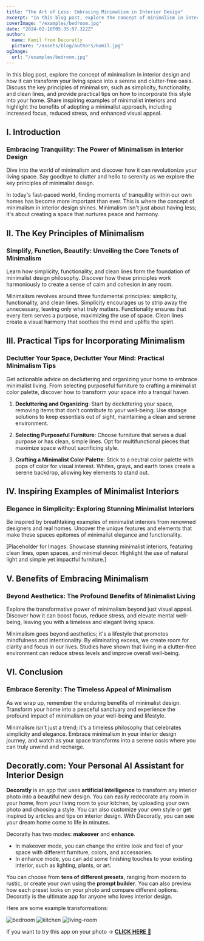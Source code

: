 ```yaml
---
title: "The Art of Less: Embracing Minimalism in Interior Design"
excerpt: "In this blog post, explore the concept of minimalism in interior design and how it can transform your living space into a serene and clutter-free oasis. Discuss the key principles of minimalism, such as simplicity, functionality, and clean lines, and provide practical tips on how to incorporate this style into your home. Share inspiring examples of minimalist interiors and highlight the benefits of adopting a minimalist approach, including increased focus, reduced stress, and enhanced visual appeal."
coverImage: "/examples/bedroom.jpg"
date: "2024-02-16T05:35:07.322Z"
author:
  name: Kamil from Decoratly
  picture: "/assets/blog/authors/kamil.jpg"
ogImage:
  url: "/examples/bedroom.jpg"
---
```


In this blog post, explore the concept of minimalism in interior design and how it can transform your living space into a serene and clutter-free oasis. Discuss the key principles of minimalism, such as simplicity, functionality, and clean lines, and provide practical tips on how to incorporate this style into your home. Share inspiring examples of minimalist interiors and highlight the benefits of adopting a minimalist approach, including increased focus, reduced stress, and enhanced visual appeal.

## I. Introduction

### Embracing Tranquility: The Power of Minimalism in Interior Design

Dive into the world of minimalism and discover how it can revolutionize your living space. Say goodbye to clutter and hello to serenity as we explore the key principles of minimalist design.

In today's fast-paced world, finding moments of tranquility within our own homes has become more important than ever. This is where the concept of minimalism in interior design shines. Minimalism isn't just about having less; it's about creating a space that nurtures peace and harmony.

## II. The Key Principles of Minimalism

### Simplify, Function, Beautify: Unveiling the Core Tenets of Minimalism

Learn how simplicity, functionality, and clean lines form the foundation of minimalist design philosophy. Discover how these principles work harmoniously to create a sense of calm and cohesion in any room.

Minimalism revolves around three fundamental principles: simplicity, functionality, and clean lines. Simplicity encourages us to strip away the unnecessary, leaving only what truly matters. Functionality ensures that every item serves a purpose, maximizing the use of space. Clean lines create a visual harmony that soothes the mind and uplifts the spirit.

## III. Practical Tips for Incorporating Minimalism

### Declutter Your Space, Declutter Your Mind: Practical Minimalism Tips

Get actionable advice on decluttering and organizing your home to embrace minimalist living. From selecting purposeful furniture to crafting a minimalist color palette, discover how to transform your space into a tranquil haven.

1. **Decluttering and Organizing**: Start by decluttering your space, removing items that don't contribute to your well-being. Use storage solutions to keep essentials out of sight, maintaining a clean and serene environment.

2. **Selecting Purposeful Furniture**: Choose furniture that serves a dual purpose or has clean, simple lines. Opt for multifunctional pieces that maximize space without sacrificing style.

3. **Crafting a Minimalist Color Palette**: Stick to a neutral color palette with pops of color for visual interest. Whites, grays, and earth tones create a serene backdrop, allowing key elements to stand out.

## IV. Inspiring Examples of Minimalist Interiors

### Elegance in Simplicity: Exploring Stunning Minimalist Interiors

Be inspired by breathtaking examples of minimalist interiors from renowned designers and real homes. Uncover the unique features and elements that make these spaces epitomes of minimalist elegance and functionality.

[Placeholder for Images: Showcase stunning minimalist interiors, featuring clean lines, open spaces, and minimal decor. Highlight the use of natural light and simple yet impactful furniture.]

## V. Benefits of Embracing Minimalism

### Beyond Aesthetics: The Profound Benefits of Minimalist Living

Explore the transformative power of minimalism beyond just visual appeal. Discover how it can boost focus, reduce stress, and elevate mental well-being, leaving you with a timeless and elegant living space.

Minimalism goes beyond aesthetics; it's a lifestyle that promotes mindfulness and intentionality. By eliminating excess, we create room for clarity and focus in our lives. Studies have shown that living in a clutter-free environment can reduce stress levels and improve overall well-being.

## VI. Conclusion

### Embrace Serenity: The Timeless Appeal of Minimalism

As we wrap up, remember the enduring benefits of minimalist design. Transform your home into a peaceful sanctuary and experience the profound impact of minimalism on your well-being and lifestyle.

Minimalism isn't just a trend; it's a timeless philosophy that celebrates simplicity and elegance. Embrace minimalism in your interior design journey, and watch as your space transforms into a serene oasis where you can truly unwind and recharge.

## Decoratly.com: Your Personal AI Assistant for Interior Design
**Decoratly** is an app that uses **artificial intelligence** to transform any interior photo into a beautiful new design. You can easily redecorate any room in your home, from your living room to your kitchen, by uploading your own photo and choosing a style. You can also customize your own style or get inspired by articles and tips on interior design. With Decoratly, you can see your dream home come to life in minutes.

Decoratly has two modes: **makeover** and **enhance**. 
- In makeover mode, you can change the entire look and feel of your space with different furniture, colors, and accessories. 
- In enhance mode, you can add some finishing touches to your existing interior, such as lighting, plants, or art. 

You can choose from **tens of different presets**, ranging from modern to rustic, or create your own using the **prompt builder**. You can also preview how each preset looks on your photo and compare different options. Decoratly is the ultimate app for anyone who loves interior design.

Here are some example transformations:

![bedroom](/examples/bedroom.jpg)
![kitchen](/examples/kitchen.jpg)
![living-room](/examples/living-room.jpg)

If you want to try this app on your photo → [**CLICK HERE** 🏡](https://www.decoratly.com)


